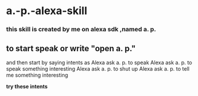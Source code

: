 # a.-p.-alexa-skill
### this skill is created by me on alexa sdk ,named a. p.
## to start speak or write "open a. p."
and then start by saying intents as 
  Alexa ask a. p. to speak
  Alexa ask a. p. to speak something interesting
  Alexa ask a. p. to shut up
  Alexa ask a. p. to tell me something interesting
  
**try these intents**

    
